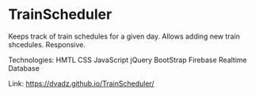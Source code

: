 # TrainScheduler

Keeps track of train schedules for a given day.
Allows adding new train shcedules.
Responsive.

Technologies:
HMTL
CSS
JavaScript
jQuery
BootStrap
Firebase Realtime Database

Link:
https://dvadz.github.io/TrainScheduler/
